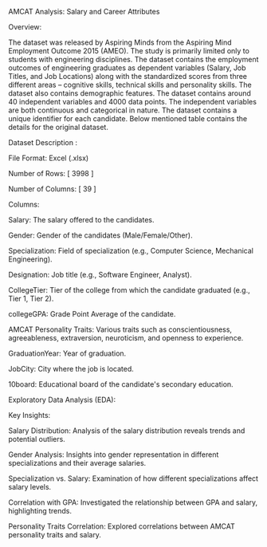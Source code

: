 AMCAT Analysis: Salary and Career Attributes

Overview:

The dataset was released by Aspiring Minds from the Aspiring Mind Employment Outcome 2015 (AMEO). The study is primarily limited  only to students with engineering disciplines. The dataset contains the employment outcomes of engineering graduates as dependent variables (Salary, Job Titles, and Job Locations) along with the standardized scores from three different areas – cognitive skills, technical skills and personality skills.
The dataset also contains demographic features. The dataset  contains  around  40 independent variables and 4000 data points. 
The independent variables are both continuous and categorical in nature. The dataset contains a unique identifier for each candidate. Below mentioned table contains the details for the original dataset.  

Dataset Description :

File Format: Excel (.xlsx)

Number of Rows: [ 3998 ]

Number of Columns: [ 39 ]

Columns:

Salary: The salary offered to the candidates.

Gender: Gender of the candidates (Male/Female/Other).

Specialization: Field of specialization (e.g., Computer Science, Mechanical Engineering).

Designation: Job title (e.g., Software Engineer, Analyst).

CollegeTier: Tier of the college from which the candidate graduated (e.g., Tier 1, Tier 2).

collegeGPA: Grade Point Average of the candidate.

AMCAT Personality Traits: Various traits such as conscientiousness, agreeableness, extraversion, neuroticism, and openness to experience.

GraduationYear: Year of graduation.

JobCity: City where the job is located.

10board: Educational board of the candidate's secondary education.

Exploratory Data Analysis (EDA):

Key Insights:

Salary Distribution: Analysis of the salary distribution reveals trends and potential outliers.

Gender Analysis: Insights into gender representation in different specializations and their average salaries.

Specialization vs. Salary: Examination of how different specializations affect salary levels.

Correlation with GPA: Investigated the relationship between GPA and salary, highlighting trends.

Personality Traits Correlation: Explored correlations between AMCAT personality traits and salary.

